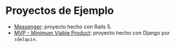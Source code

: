 
# Proyectos de Ejemplo

* [Messenger](./messenger): proyecto hecho con Rails 5.
* [MVP - Minimum Viable Product](https://github.com/sdelquin/mvp): proyecto hecho con Django por `sdelquin`.
